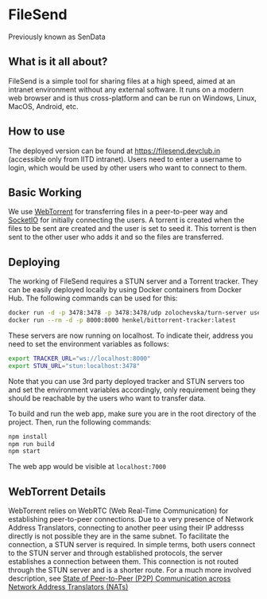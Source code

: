 # FileSend
Previously known as SenData

## What is it all about?
FileSend is a simple tool for sharing files at a high speed, aimed at an intranet environment without any external software. It runs on a modern web browser and is thus cross-platform and can be run on Windows, Linux, MacOS, Android, etc.

## How to use
The deployed version can be found at https://filesend.devclub.in (accessible only from IITD intranet). Users need to enter a username to login, which would be used by other users who want to connect to them.

## Basic Working
We use [WebTorrent](webtorrent.io) for transferring files in a peer-to-peer way and [SocketIO](socket.io) for initially connecting the users. A torrent is created when the files to be sent are created and the user is set to seed it. This torrent is then sent to the other user who adds it and so the files are transferred.

## Deploying
The working of FileSend requires a STUN server and a Torrent tracker. They can be easily deployed locally by using Docker containers from Docker Hub. The following commands can be used for this:
```sh
docker run -d -p 3478:3478 -p 3478:3478/udp zolochevska/turn-server username password realm
docker run --rm -d -p 8000:8000 henkel/bittorrent-tracker:latest
```
These servers are now running on localhost. To indicate their, address you need to set the environment variables as follows:
```sh
export TRACKER_URL="ws://localhost:8000"
export STUN_URL="stun:localhost:3478"
```

Note that you can use 3rd party deployed tracker and STUN servers too and set the environment variables accordingly, only requirement being they should be reachable by the users who want to transfer data.

To build and run the web app, make sure you are in the root directory of the project. Then, run the following commands:
```sh
npm install
npm run build
npm start
```
The web app would be visible at `localhost:7000`

## WebTorrent Details
WebTorrent relies on WebRTC (Web Real-Time Communication) for establishing peer-to-peer connections. Due to a very presence of Network Address Translators, connecting to another peer using their IP addresss directly is not possible they are in the same subnet. To facilitate the connection, a STUN server is required. In simple terms, both users connect to  the STUN server and through established protocols, the server establishes a connection between them. This connection is not routed through the STUN server and is a shorter route. For a much more involved description, see [State of Peer-to-Peer (P2P) Communication across Network Address Translators (NATs)](https://tools.ietf.org/html/rfc5128)
